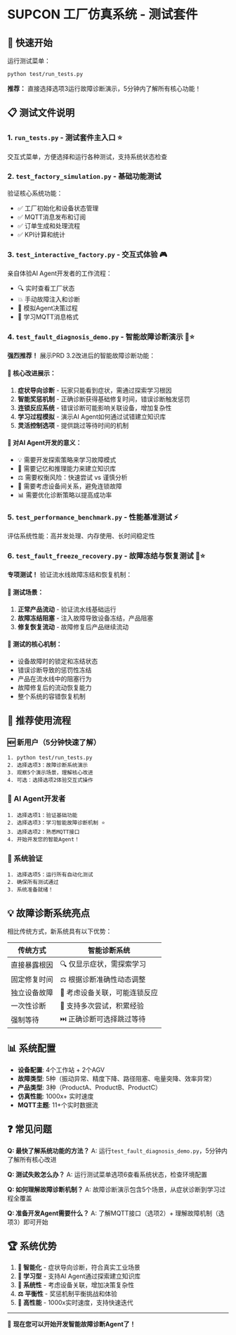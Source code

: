 # SUPCON 工厂仿真系统 - 测试套件

## 🚀 快速开始

运行测试菜单：
```bash
python test/run_tests.py
```

**推荐：** 直接选择选项3运行故障诊断演示，5分钟内了解所有核心功能！

## 📋 测试文件说明

### 1. `run_tests.py` - 测试套件主入口 ⭐
交互式菜单，方便选择和运行各种测试，支持系统状态检查

### 2. `test_factory_simulation.py` - 基础功能测试
验证核心系统功能：
- ✅ 工厂初始化和设备状态管理
- ✅ MQTT消息发布和订阅  
- ✅ 订单生成和处理流程
- ✅ KPI计算和统计

### 3. `test_interactive_factory.py` - 交互式体验 🎮
亲自体验AI Agent开发者的工作流程：
- 🔍 实时查看工厂状态
- 💥 手动故障注入和诊断
- 🤖 模拟Agent决策过程
- 📡 学习MQTT消息格式

### 4. `test_fault_diagnosis_demo.py` - 智能故障诊断演示 🧠⭐
**强烈推荐！** 展示PRD 3.2改进后的智能故障诊断功能：

#### 🎯 核心改进展示：
1. **症状导向诊断** - 玩家只能看到症状，需通过探索学习根因
2. **智能奖惩机制** - 正确诊断获得基础修复时间，错误诊断触发惩罚
3. **连锁反应系统** - 错误诊断可能影响关联设备，增加复杂性
4. **学习过程模拟** - 演示AI Agent如何通过试错建立知识库
5. **灵活控制选项** - 提供跳过等待时间的机制

#### 🧠 对AI Agent开发的意义：
- 💡 需要开发探索策略来学习故障模式
- 🧠 需要记忆和推理能力来建立知识库
- ⚖️ 需要权衡风险：快速尝试 vs 谨慎分析
- 🔗 需要考虑设备间关系，避免连锁故障
- 📊 需要优化诊断策略以提高成功率

### 5. `test_performance_benchmark.py` - 性能基准测试 ⚡
评估系统性能：高并发处理、内存使用、长时间稳定性

### 6. `test_fault_freeze_recovery.py` - 故障冻结与恢复测试 🧊⭐
**专项测试！** 验证流水线故障冻结和恢复机制：

#### 🎯 测试场景：
1. **正常产品流动** - 验证流水线基础运行
2. **故障冻结阻塞** - 注入故障导致设备冻结，产品阻塞
3. **修复恢复流动** - 故障修复后产品继续流动

#### 🔧 测试的核心机制：
- 设备故障时的锁定和冻结状态
- 错误诊断导致的惩罚性冻结
- 产品在流水线中的阻塞行为
- 故障修复后的流动恢复能力
- 整个系统的容错恢复机制

## 🎯 推荐使用流程

### 🆕 新用户（5分钟快速了解）
```
1. python test/run_tests.py
2. 选择选项3：故障诊断系统演示
3. 观察5个演示场景，理解核心改进
4. 可选：选择选项2体验交互式操作
```

### 🤖 AI Agent开发者
```
1. 选择选项1：验证基础功能
2. 选择选项3：学习智能故障诊断机制 ⭐ 
3. 选择选项2：熟悉MQTT接口
4. 开始开发您的智能Agent！
```

### 🔧 系统验证
```
1. 选择选项5：运行所有自动化测试
2. 确保所有测试通过
3. 系统准备就绪！
```

## 💡 故障诊断系统亮点

相比传统方式，新系统具有以下优势：

| 传统方式 | 智能诊断系统 |
|---------|-------------|
| 直接暴露根因 | 🔍 仅显示症状，需探索学习 |
| 固定修复时间 | ⚖️ 根据诊断准确性动态调整 |
| 独立设备故障 | 🔗 考虑设备关联，可能连锁反应 |
| 一次性诊断 | 🧠 支持多次尝试，积累经验 |
| 强制等待 | ⏭️ 正确诊断可选择跳过等待 |

## 📊 系统配置

- **设备配置**: 4个工作站 + 2个AGV
- **故障类型**: 5种（振动异常、精度下降、路径阻塞、电量突降、效率异常）
- **产品类型**: 3种（ProductA、ProductB、ProductC）
- **仿真性能**: 1000x+ 实时速度
- **MQTT主题**: 11+个实时数据流

## ❓ 常见问题

**Q: 最快了解系统功能的方法？**
A: 运行`test_fault_diagnosis_demo.py`，5分钟内了解所有核心改进

**Q: 测试失败怎么办？**
A: 运行测试菜单选项6查看系统状态，检查环境配置

**Q: 如何理解故障诊断机制？**
A: 故障诊断演示包含5个场景，从症状诊断到学习过程全覆盖

**Q: 准备开发Agent需要什么？**
A: 了解MQTT接口（选项2）+ 理解故障机制（选项3）即可开始

## 🏆 系统优势

1. **🎯 智能化** - 症状导向诊断，符合真实工业场景
2. **🧠 学习型** - 支持AI Agent通过探索建立知识库  
3. **🔗 系统性** - 考虑设备关联，增加决策复杂性
4. **⚖️ 平衡性** - 奖惩机制平衡挑战和体验
5. **🚀 高性能** - 1000x实时速度，支持快速迭代

---

🎉 **现在您可以开始开发智能故障诊断Agent了！** 
